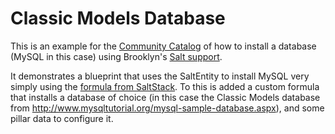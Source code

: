 # Classic Models Database

This is an example for the [Community Catalog](http://catalog.cloudsoft.io/) of how to install a database 
(MySQL in this case) using Brooklyn's [Salt support](https://brooklyn.apache.org/v/latest/yaml/salt).

It demonstrates a blueprint that uses the SaltEntity to install MySQL very simply using the [formula from 
SaltStack](https://github.com/saltstack-formulas/mysql-formula). To this is added a custom formula that installs
a database of choice (in this case the Classic Models database from http://www.mysqltutorial.org/mysql-sample-database.aspx),
and some pillar data to configure it.





